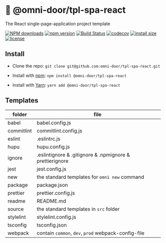 # 🐸 @omni-door/tpl-spa-react
The React single-page-application project template

[![NPM downloads](http://img.shields.io/npm/dm/%40omni-door%2Ftpl-spa-react.svg?style=flat-square)](https://www.npmjs.com/package/@omni-door/tpl-spa-react)
[![npm version](https://badge.fury.io/js/%40omni-door%2Ftpl-spa-react.svg)](https://badge.fury.io/js/%40omni-door%2Ftpl-spa-react)
[![Build Status](https://travis-ci.com/omni-door/tpl-spa-react.svg?branch=master)](https://travis-ci.com/omni-door/tpl-spa-react)
[![codecov](https://codecov.io/gh/omni-door/tpl-spa-react/branch/master/graph/badge.svg)](https://codecov.io/gh/omni-door/tpl-spa-react)
[![install size](https://packagephobia.now.sh/badge?p=%40omni-door%2Ftpl-spa-react)](https://packagephobia.now.sh/result?p=%40omni-door%2Ftpl-spa-react)
[![license](http://img.shields.io/npm/l/%40omni-door%2Ftpl-spa-react.svg)](https://github.com/omni-door/tpl-spa-react/blob/master/LICENSE)

## Install
* Clone the repo: `git clone git@github.com:omni-door/tpl-spa-react.git`

* Install with [npm](https://www.npmjs.com/package/@omni-door/tpl-spa-react): `npm install @omni-door/tpl-spa-react`

* Install with [Yarn](https://yarnpkg.com/en/package/@omni-door/tpl-spa-react): `yarn add @omni-door/tpl-spa-react`

## Templates
| folder | file |
| --- | --- |
| babel | babel.config.js |
| commitlint | commitlint.config.js |
| eslint | .eslintrc.js |
| hupu | hupu.config.js |
| ignore | .eslintignore & .gitignore & .npmignore & prettierignore |
| jest | jest.config.js |
| new | the standard templates for `omni new` command |
| package | package.json |
| prettier | prettier.config.js |
| readme | README.md |
| source | the standard templates in `src` folder |
| stylelint | stylelint.config.js |
| tsconfig | tsconfig.json |
| webpack | contain `common`, `dev`, `prod` webpack-config-file |